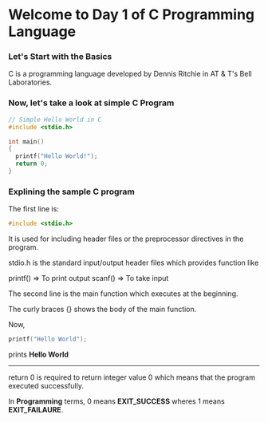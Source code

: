 # Welcome to Day 1 of C Programming Language

### Let's Start with the Basics

C is a programming language developed by Dennis Ritchie in AT & T's Bell Laboratories.

### Now, let's take a look at simple C Program

```c
// Simple Hello World in C
#include <stdio.h>

int main()
{
  printf("Hello World!");
  return 0;
}
```

### Explining the sample C program

The first line is:

```c
#include <stdio.h>
```

It is used for including header files or the preprocessor directives in the program.

stdio.h is the standard input/output header files which provides function like

printf() => To print output
scanf() => To take input

The second line is the main function which executes at the beginning.

The curly braces {} shows the body of the main function.

Now,

```c
printf("Hello World");
```

prints **Hello World**

---------------

return 0 is required to return integer value 0 which means that the program executed successfully.

In **Programming** terms, 0 means **EXIT_SUCCESS** wheres 1 means **EXIT_FAILAURE**.
